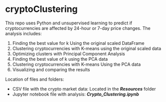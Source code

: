 # cryptoClustering
This repo uses Python and unsupervised learning to predict if cryptocurrencies are affected by 24-hour or 7-day price changes. The analysis includes:
1. Finding the best value for k Using the original scaled DataFrame
2. Clustering cryptocurrencies with K-means using the original scaled data
3. Optimizing clusters with Principal Component Analysis
4. Finding the best value of k using the PCA data
5. Clustering cryptocurrencies with K-means Using the PCA data
6. Visualizing and comparing the results

Location of files and folders:
- CSV file with the crypto market data: Located in the ***Resources*** folder
- Jupyter notebook file with analysis: ***Crypto_Clustering.ipynb***
